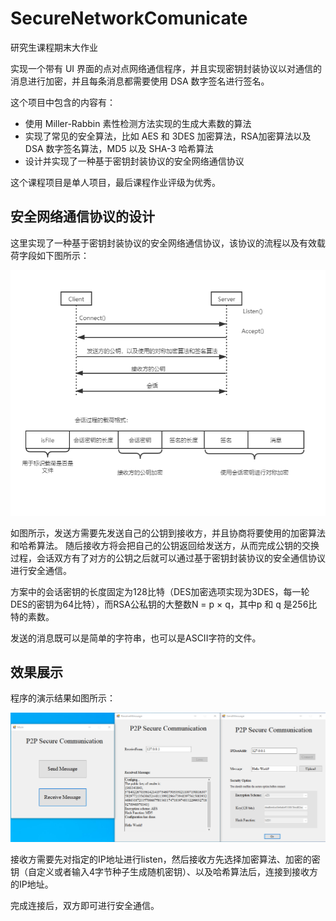 # SecureNetworkComunicate

研究生课程期末大作业  

实现一个带有 UI 界面的点对点网络通信程序，并且实现密钥封装协议以对通信的消息进行加密，并且每条消息都需要使用 DSA 数字签名进行签名。  

这个项目中包含的内容有：
- 使用 Miller-Rabbin 素性检测方法实现的生成大素数的算法  
- 实现了常见的安全算法，比如 AES 和 3DES 加密算法，RSA加密算法以及DSA 数字签名算法，MD5 以及 SHA-3 哈希算法  
- 设计并实现了一种基于密钥封装协议的安全网络通信协议  

这个课程项目是单人项目，最后课程作业评级为优秀。

## 安全网络通信协议的设计

这里实现了一种基于密钥封装协议的安全网络通信协议，该协议的流程以及有效载荷字段如下图所示：  

![protocol](./image/密码学与安全协议大作业.png)

如图所示，发送方需要先发送自己的公钥到接收方，并且协商将要使用的加密算法和哈希算法。 随后接收方将会把自己的公钥返回给发送方，从而完成公钥的交换过程，会话双方有了对方的公钥之后就可以通过基于密钥封装协议的安全通信协议进行安全通信。  

方案中的会话密钥的长度固定为128比特（DES加密选项实现为3DES，每一轮DES的密钥为64比特），而RSA公私钥的大整数N = p × q，其中p 和 q 是256比特的素数。  

发送的消息既可以是简单的字符串，也可以是ASCII字符的文件。  

## 效果展示

程序的演示结果如图所示：  

![demonstration](./image/demonstration.png)

接收方需要先对指定的IP地址进行listen，然后接收方先选择加密算法、加密的密钥（自定义或者输入4字节种子生成随机密钥）、以及哈希算法后，连接到接收方的IP地址。  

完成连接后，双方即可进行安全通信。  

